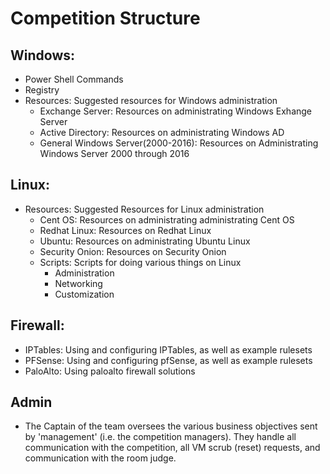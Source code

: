 # Competition Structure

## Windows:
* Power Shell Commands
* Registry
* Resources: Suggested resources for Windows administration
     * Exchange Server: Resources on administrating Windows Exhange Server
     * Active Directory: Resources on administrating Windows AD
     * General Windows Server(2000-2016): Resources on Administrating Windows Server 2000 through 2016
     
## Linux:
* Resources: Suggested Resources for Linux administration
     * Cent OS: Resources on administrating administrating Cent OS 
     * Redhat Linux: Resources on Redhat Linux
     * Ubuntu: Resources on administrating Ubuntu Linux
     * Security Onion: Resources on Security Onion
     * Scripts: Scripts for doing various things on Linux
         * Administration
         * Networking
         * Customization
## Firewall:
* IPTables: Using and configuring IPTables, as well as example rulesets
* PFSense:  Using and configuring pfSense, as well as example rulesets
* PaloAlto: Using paloalto firewall solutions

## Admin
* The Captain of the team oversees the various business objectives sent by 'management' (i.e. the competition managers). They handle all communication with the competition, all VM scrub (reset) requests, and communication with the room judge. 

